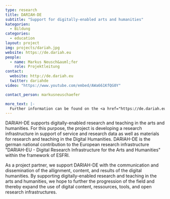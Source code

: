 ```yaml
---
type: research
title: DARIAH-DE
subtitle: "Support for digitally-enabled arts and humanities"
kategorien:
  - Bildung
categories:
  - education
layout: project
img: projects/dariah.jpg
website: https://de.dariah.eu
people:
  - name: Markus Neusch&auml;fer
    role: Projektleitung
contact:
  website: http://de.dariah.eu
  twitter: dariahde
video: "https://www.youtube.com/embed/AWa661KfQG0Y"

contact_person: markusneuschaefer

more_text: |-
  Further information can be found on the <a href="https://de.dariah.eu">website</a> of Dariah. 
---
```

DARIAH-DE supports digitally-enabled research and teaching in the arts and humanities.
For this purpose, the project is developing a research infrastructure in support of service and research data as well as materials for research and teaching in the Digital Humanities.
DARIAH-DE is the german national contribution to the European research infrastructure "DARIAH-EU - Digital Research Infrastructure for the Arts and Humanities" within the framework of ESFRI.

As a project partner, we support DARIAH-DE with the communication and dissemination of the allignment, content, and results of the digital humanities.
By supporting digitally-enabled research and teaching in the arts and humanities, we hope to further the progression of the field and thereby expand the use of digital content, ressources, tools, and open research infrastructures.


